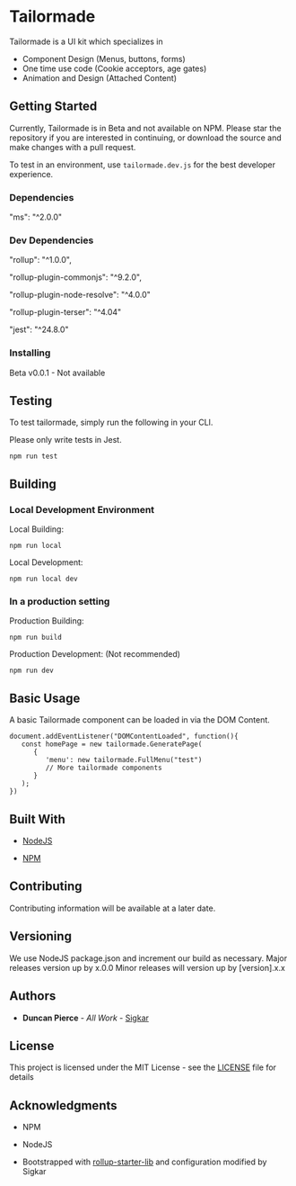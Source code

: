 # Tailormade

Tailormade is a UI kit which specializes in
- Component Design (Menus, buttons, forms)
- One time use code (Cookie acceptors, age gates)
- Animation and Design (Attached Content)

## Getting Started

Currently, Tailormade is in Beta and not available on NPM. Please star the repository if you are interested in continuing, or download the source and make changes with a pull request.

To test in an environment, use ```tailormade.dev.js``` for the best developer experience.

### Dependencies

"ms": "^2.0.0"

### Dev Dependencies

"rollup": "^1.0.0",

"rollup-plugin-commonjs": "^9.2.0",

"rollup-plugin-node-resolve": "^4.0.0"

"rollup-plugin-terser": "^4.04"

"jest": "^24.8.0"

### Installing

Beta v0.0.1 - Not available

## Testing

To test tailormade, simply run the following in your CLI.

Please only write tests in Jest.

```
npm run test
```

## Building

### Local Development Environment

Local Building:
```
npm run local
```

Local Development:
```
npm run local dev
```

### In a production setting

Production Building:

```
npm run build
```

Production Development: (Not recommended)

```
npm run dev
```

## Basic Usage

A basic Tailormade component can be loaded in via the DOM Content.

```
document.addEventListener("DOMContentLoaded", function(){
   const homePage = new tailormade.GeneratePage(
      {
         'menu': new tailormade.FullMenu("test")
         // More tailormade components
      }
   );
})
```

## Built With

* [NodeJS](https://nodejs.org/en/)

* [NPM](https://www.npmjs.com/)

## Contributing

Contributing information will be available at a later date.

## Versioning

We use NodeJS package.json and increment our build as necessary.
Major releases version up by x.0.0
Minor releases will version up by \[version\].x.x

## Authors

* **Duncan Pierce** - *All Work* - [Sigkar](https://github.com/sigkar)

## License

This project is licensed under the MIT License - see the [LICENSE](LICENSE) file for details

## Acknowledgments

* NPM
* NodeJS

* Bootstrapped with [rollup-starter-lib](https://github.com/rollup/rollup-starter-lib) and configuration modified by Sigkar
